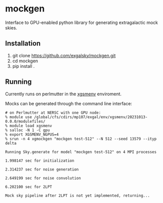 # mockgen
Interface to GPU-enabled python library for generating extragalactic mock skies.

## Installation
1. git clone https://github.com/exgalsky/mockgen.git
2. cd mockgen
3. pip install .

## Running
Currently runs on perlmutter in the [xgsmenv](https://github.com/exgalsky/xgsmenv) enviroment.

Mocks can be generated through the command line interface:
```
# on Perlmutter at NERSC with one GPU node:
% module use /global/cfs/cdirs/mp107/exgal/env/xgsmenv/20231013-0.0.0/modulefiles/
% module load xgsmenv
% salloc -N 1 -C gpu
% export XGSMENV_NGPUS=4
% srun -n 4 xgmockgen "mockgen test-512" --N 512 --seed 13579 --ityp delta

Running Sky.generate for model "mockgen test-512" on 4 MPI processes

1.998147 sec for initialization

2.314237 sec for noise generation

2.649199 sec for noise convolution

6.202100 sec for 2LPT

Mock sky pipeline after 2LPT is not yet implemented, returning...

```
